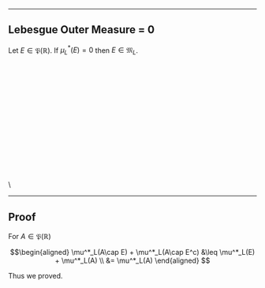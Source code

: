 
---
Lebesgue Outer Measure = 0
---

Let $E\in \mathfrak{P}(\mathbb{R})$. If $\mu^*_L(E)=0$ then $E\in \mathfrak{M}_L$.

\
\
\
\
\
\
\
\
\
\
\
\
\
\
\



---
Proof
---

For $A\in \mathfrak{P}(\mathbb{R})$

$$\begin{aligned}
\mu^*_L(A\cap E) + \mu^*_L(A\cap E^c)
&\leq \mu^*_L(E) + \mu^*_L(A) \\
&= \mu^*_L(A)
\end{aligned} $$

Thus we proved.